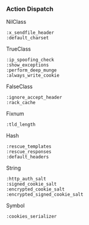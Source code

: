 ### Action Dispatch

NilClass

```
:x_sendfile_header
:default_charset
```

TrueClass

```
:ip_spoofing_check
:show_exceptions
:perform_deep_munge
:always_write_cookie
```

FalseClass

```
:ignore_accept_header
:rack_cache
```

Fixnum

```
:tld_length
```

Hash

```
:rescue_templates
:rescue_responses
:default_headers
```

String

```
:http_auth_salt
:signed_cookie_salt
:encrypted_cookie_salt
:encrypted_signed_cookie_salt
```

Symbol

```
:cookies_serializer
```
